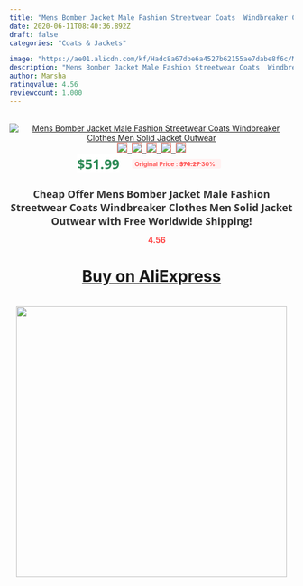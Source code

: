 ```yaml
---
title: "Mens Bomber Jacket Male Fashion Streetwear Coats  Windbreaker Clothes Men Solid Jacket Outwear"
date: 2020-06-11T08:40:36.892Z
draft: false
categories: "Coats & Jackets"

image: "https://ae01.alicdn.com/kf/Hadc8a67dbe6a4527b62155ae7dabe8f6c/Mens-Bomber-Jacket-Male-Fashion-Streetwear-Coats-Windbreaker-Clothes-Men-Solid-Jacket-Outwear.png_220x220.png"
description: "Mens Bomber Jacket Male Fashion Streetwear Coats  Windbreaker Clothes Men Solid Jacket Outwear"
author: Marsha
ratingvalue: 4.56
reviewcount: 1.000
---
```

<br>
<div style="text-align: center;">
<a href="https://s.click.aliexpress.com/e/_ADLlcp" target="_blank" rel="nofollow noopener noreferrer"><img alt="Mens Bomber Jacket Male Fashion Streetwear Coats  Windbreaker Clothes Men Solid Jacket Outwear" class="magnifier-image" src="https://ae01.alicdn.com/kf/Hadc8a67dbe6a4527b62155ae7dabe8f6c/Mens-Bomber-Jacket-Male-Fashion-Streetwear-Coats-Windbreaker-Clothes-Men-Solid-Jacket-Outwear.png_220x220.png_640x640.jpg">
<br>
<img style="border:1px solid salmon" src="https://ae01.alicdn.com/kf/Hadc8a67dbe6a4527b62155ae7dabe8f6c/Mens-Bomber-Jacket-Male-Fashion-Streetwear-Coats-Windbreaker-Clothes-Men-Solid-Jacket-Outwear.png_120x120.jpg">&nbsp;&nbsp;<img style="border:1px solid salmon" src="https://ae01.alicdn.com/kf/H55e9a3f367c64917ae20a949f05d7987b/Mens-Bomber-Jacket-Male-Fashion-Streetwear-Coats-Windbreaker-Clothes-Men-Solid-Jacket-Outwear.jpg_120x120.jpg">&nbsp;&nbsp;<img style="border:1px solid salmon" src="https://ae01.alicdn.com/kf/Hed521053d5e741dbb43cd47a3a96c54bM/Mens-Bomber-Jacket-Male-Fashion-Streetwear-Coats-Windbreaker-Clothes-Men-Solid-Jacket-Outwear.jpg_120x120.jpg">&nbsp;&nbsp;<img style="border:1px solid salmon" src="https://ae01.alicdn.com/kf/H4d6e662cb8404269bdbe89d8c2129fbdf/Mens-Bomber-Jacket-Male-Fashion-Streetwear-Coats-Windbreaker-Clothes-Men-Solid-Jacket-Outwear.jpg_120x120.jpg">&nbsp;&nbsp;<img style="border:1px solid salmon" src="https://ae01.alicdn.com/kf/H79f14f3838f24c7db0f17f9adbb79dbe6/Mens-Bomber-Jacket-Male-Fashion-Streetwear-Coats-Windbreaker-Clothes-Men-Solid-Jacket-Outwear.jpg_120x120.jpg"></a></div><br0>
<div style="text-align: center;"><span style="background-color: white; border: 0px; box-sizing: border-box; color: seagreen; display: inline-block; font-family: &quot;open sans&quot; , &quot;arial&quot; , &quot;helvetica&quot; , sans-serif , &quot;heiti&quot;; font-size: 24px; font-stretch: inherit; font-weight: 700; line-height: inherit; margin: 0px 10px 0px 0px; padding: 0px; vertical-align: middle;">$51.99 </span>
<span style="background: rgb(255 , 241 , 241); border-radius: 3px; border: 0px; box-sizing: border-box; color: #ff4747; display: inline-block; font-family: inherit; font-size: 12px; font-stretch: inherit; font-style: inherit; font-variant: inherit; font-weight: 600; line-height: inherit; margin: 0px; padding: 2px 5px; transform: scale(0.9); vertical-align: middle;">Original Price : <b style="text-decoration: line-through;">$74.27 </b> 30%&nbsp;&nbsp;</span></div>
<h1 style="color: #333333; display: inline-block; font-family: &quot;open sans&quot; , &quot;arial&quot; , &quot;helvetica&quot; , sans-serif , &quot;heiti&quot;; font-size: 18px; font-stretch: inherit; font-weight: 700; text-align: center;">Cheap Offer Mens Bomber Jacket Male Fashion Streetwear Coats  Windbreaker Clothes Men Solid Jacket Outwear with Free Worldwide Shipping!</h1>
<div style="color: #ff4747; text-align: center;">
<img src="https://4.bp.blogspot.com/-M0ZcTcb-5uY/XleCXlxnR4I/AAAAAAAAAEc/OrjgMkXV1oMQFaCRZj5HQwOCBcu3w1FegCPcBGAYYCw/s1600/star.png" style="height: 15px;">&nbsp;<b>4.56</b></div>
<div class="button_cont" align="center"><a class="buynow_a" href="https://s.click.aliexpress.com/e/_ADLlcp" target="_blank" rel="nofollow noopener noreferrer"><H1>Buy on AliExpress</H1></a></div><br>
<div class="separator" style="clear: both; text-align: center;">
<img src="https://lh3.googleusercontent.com/-pTy5HemUv9M/XlePHvY0dAI/AAAAAAAAAE4/0nX5iRUoIWY8eMW9Dpxeirr157OZliDIgCLcBGAsYHQ/s1600/badge.gif" width="480">
</div>
